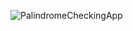 ![PalindromeCheckingApp](https://github.com/user-attachments/assets/d313da2a-61d4-4caf-b7f4-5364bef8294d)
